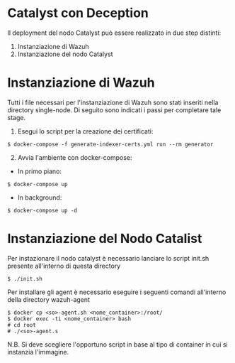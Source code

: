 # Catalyst con Deception
Il deployment del nodo Catalyst può essere realizzato in due step distinti:

1) Instanziazione di Wazuh
2) Instanziazione del nodo Catalyst

# Instanziazione di Wazuh

Tutti i file necessari per l'instanziazione di Wazuh sono stati inseriti nella directory single-node. Di seguito sono indicati i passi per completare tale stage.

1) Esegui lo script per la creazione dei certificati:
```
$ docker-compose -f generate-indexer-certs.yml run --rm generator
```

2) Avvia l'ambiente con docker-compose:

- In primo piano:
```
$ docker-compose up
```

- In background:
```
$ docker-compose up -d
```

# Instanziazione del Nodo Catalist

Per instazionare il nodo catalyst è necessario lanciare lo script init.sh presente all'interno di questa directory
```
$ ./init.sh
```

Per installare gli agent è necessario eseguire i seguenti comandi all'interno della directory wazuh-agent
```
$ docker cp <so>-agent.sh <nome_container>:/root/
$ docker exec -ti <nome_container> bash
# cd root
# ./<so>-agent.s
```

N.B. Si deve scegliere l'opportuno script in base al tipo di container in cui si instanzia l'immagine.
